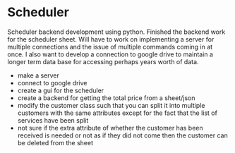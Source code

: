 # Scheduler
Scheduler backend development using python. Finished the backend work for the scheduler sheet. Will have to work on implementing a server for multiple connections and the issue of multiple commands coming in at once. I also want to develop a connection to google drive to maintain a longer term data base for accessing perhaps years worth of data. 

- make a server 
- connect to google drive 
- create a gui for the scheduler 
- create a backend for getting the total price from a sheet/json 
- modify the customer class such that you can split it into multiple customers with the same attributes except for the fact that the list of services have been split 
- not sure if the extra attribute of whether the customer has been received is needed or not as if they did not come then the customer can be deleted from the sheet 


